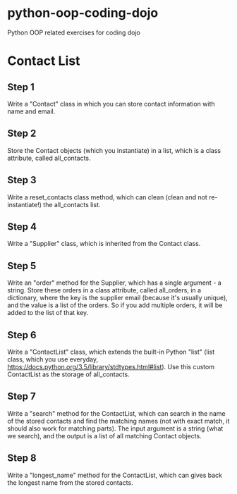 # python-oop-coding-dojo

Python OOP related exercises for coding dojo

# Contact List

## Step 1

Write a "Contact" class in which you can store contact information with name and email.

## Step 2

Store the Contact objects (which you instantiate) in a list, which is a class attribute, called all_contacts.

## Step 3

Write a reset_contacts class method, which can clean (clean and not re-instantiate!) the all_contacts list.

## Step 4

Write a "Supplier" class, which is inherited from the Contact class.

## Step 5

Write an "order" method for the Supplier, which has a single argument - a string.
Store these orders in a class attribute, called all_orders, in a dictionary, where the key is the supplier email (because it's usually unique), and the value is a list of the orders. So if you add multiple orders, it will be added to the list of that key.

## Step 6

Write a "ContactList" class, which extends the built-in Python "list" (list class, which you use everyday, https://docs.python.org/3.5/library/stdtypes.html#list).
Use this custom ContactList as the storage of all_contacts.

## Step 7

Write a "search" method for the ContactList, which can search in the name of the stored contacts and find the matching names (not with exact match, it should also work for matching parts). The input argument is a string (what we search), and the output is a list of all matching Contact objects.

## Step 8

Write a "longest_name" method for the ContactList, which can gives back the longest name from the stored contacts.

